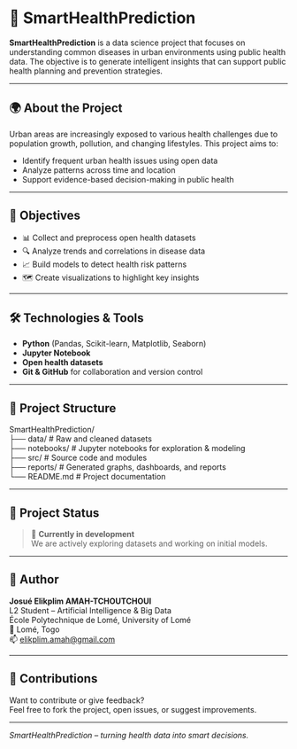 # 🧠 SmartHealthPrediction

**SmartHealthPrediction** is a data science project that focuses on understanding common diseases in urban environments using public health data. The objective is to generate intelligent insights that can support public health planning and prevention strategies.

---

## 🌍 About the Project

Urban areas are increasingly exposed to various health challenges due to population growth, pollution, and changing lifestyles. This project aims to:

- Identify frequent urban health issues using open data
- Analyze patterns across time and location
- Support evidence-based decision-making in public health

---

## 🎯 Objectives

- 📊 Collect and preprocess open health datasets
- 🔍 Analyze trends and correlations in disease data
- 📈 Build models to detect health risk patterns
- 🗺️ Create visualizations to highlight key insights

---

## 🛠️ Technologies & Tools

- **Python** (Pandas, Scikit-learn, Matplotlib, Seaborn)
- **Jupyter Notebook**
- **Open health datasets**
- **Git & GitHub** for collaboration and version control

---

## 📁 Project Structure

SmartHealthPrediction/        
├── data/ # Raw and cleaned datasets        
├── notebooks/ # Jupyter notebooks for exploration & modeling   
├── src/ # Source code and modules           
├── reports/ # Generated graphs, dashboards, and reports          
└── README.md # Project documentation    


---

## 🚦 Project Status

> 🔧 **Currently in development**  
We are actively exploring datasets and working on initial models.

---

## 👤 Author

**Josué Elikplim AMAH-TCHOUTCHOUI**  
L2 Student – Artificial Intelligence & Big Data  
École Polytechnique de Lomé, University of Lomé  
📍 Lomé, Togo  
📫 elikplim.amah@gmail.com

---

## 🤝 Contributions

Want to contribute or give feedback?  
Feel free to fork the project, open issues, or suggest improvements.

---

*SmartHealthPrediction – turning health data into smart decisions.*

